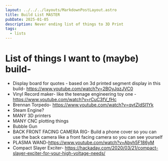 ```yaml
---
layout: ../../../layouts/MarkdownPostLayout.astro
title: Build List MASTER
pubDate: 2025-01-05
description: Never ending list of things to 3D Print
tags:
  - lists
---
```

# List of things I want to (maybe) build-


- Display board for quotes - based on 3d printed segment display in this build- https://www.youtube.com/watch?v=2BOyJqzJVC0 
- Vinyl Record maker- like the teenage engineering toy one -https://www.youtube.com/watch?v=rCuC3fV_fHc
- Brennan Torpedo- https://www.youtube.com/watch?v=qvtZIdSI1Yk
- Steam Engine?
- MANY 3D printers
- MANY CNC plotting things
- Bubble Gun
- BACK FRONT FACING CAMERA RIG- Build a phone cover so you can use the back camera like a front facing camera so you can see yourself
- PLASMA WAND-https://www.youtube.com/watch?v=Abyh5F186yM
- Compact Slayer Exciter- https://hackaday.com/2020/03/21/compact-slayer-exciter-for-your-high-voltage-needs/
